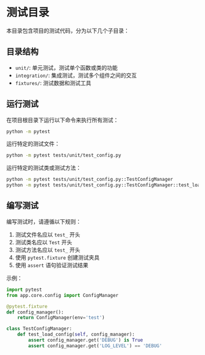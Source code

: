 # 测试目录

本目录包含项目的测试代码，分为以下几个子目录：

## 目录结构

- `unit/`: 单元测试，测试单个函数或类的功能
- `integration/`: 集成测试，测试多个组件之间的交互
- `fixtures/`: 测试数据和测试工具

## 运行测试

在项目根目录下运行以下命令来执行所有测试：

```bash
python -m pytest
```

运行特定的测试文件：

```bash
python -m pytest tests/unit/test_config.py
```

运行特定的测试类或测试方法：

```bash
python -m pytest tests/unit/test_config.py::TestConfigManager
python -m pytest tests/unit/test_config.py::TestConfigManager::test_load_config
```

## 编写测试

编写测试时，请遵循以下规则：

1. 测试文件名应以 `test_` 开头
2. 测试类名应以 `Test` 开头
3. 测试方法名应以 `test_` 开头
4. 使用 `pytest.fixture` 创建测试夹具
5. 使用 `assert` 语句验证测试结果

示例：

```python
import pytest
from app.core.config import ConfigManager

@pytest.fixture
def config_manager():
    return ConfigManager(env='test')

class TestConfigManager:
    def test_load_config(self, config_manager):
        assert config_manager.get('DEBUG') is True
        assert config_manager.get('LOG_LEVEL') == 'DEBUG'
```
